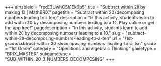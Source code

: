 +++
airtableid = "recE3UwhCSh1Ek0b5"
title = "Subtract within 20 by making 10 | MathBRIX"
pagetitle = "Subtract within 20 (decomposing numbers leading to a ten)"
description = "In this activity, students learn to add within 20 by decomposing numbers leading to a 10. Play online or get the app free!"
pagedescription = "In this activity, students learn to add within 20 by decomposing numbers leading to a 10."
slug = "subtract-within-20-decomposing-numbers-leading-to-a-ten"
url = "/1st-grade/subtract-within-20-decomposing-numbers-leading-to-a-ten"
grade = "1st Grade"
category = "Operations and Algebraic Thinking"
gametype = "BRIX_MASTER"
subgametype = "SUB_WITHIN_20_3_NUMBERS_DECOMPOSING"
+++